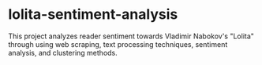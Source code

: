 # lolita-sentiment-analysis
This project analyzes reader sentiment towards Vladimir Nabokov's "Lolita" through using web scraping, text processing techniques, sentiment analysis, and clustering methods.
